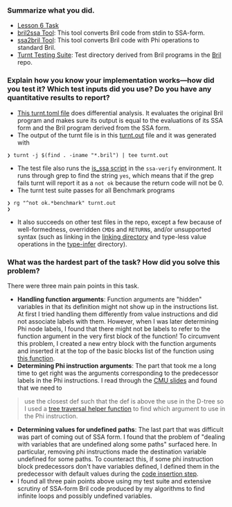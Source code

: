 ### Summarize what you did.

- [Lesson 6 Task](https://github.com/keikun555/CornellCS6120Task/tree/531f00914540ae01ada11a0791180b2115ab2728/lesson6)
- [bril2ssa Tool](https://github.com/keikun555/CornellCS6120Task/blob/531f00914540ae01ada11a0791180b2115ab2728/lesson6/bril2ssa.py): This tool converts Bril code from stdin to SSA-form.
- [ssa2bril Tool](https://github.com/keikun555/CornellCS6120Task/blob/531f00914540ae01ada11a0791180b2115ab2728/lesson6/ssa2bril.py): This tool converts Bril code with Phi operations to standard Bril.
- [Turnt Testing Suite](https://github.com/keikun555/CornellCS6120Task/tree/531f00914540ae01ada11a0791180b2115ab2728/lesson6/test): Test directory derived from Bril programs in the [Bril](https://github.com/sampsyo/bril) repo.


### Explain how you know your implementation works—how did you test it? Which test inputs did you use? Do you have any quantitative results to report?
- [This turnt.toml file](https://github.com/keikun555/CornellCS6120Task/blob/531f00914540ae01ada11a0791180b2115ab2728/lesson6/test/turnt.toml) does differential analysis. It evaluates the original Bril program and makes sure its output is equal to the evaluations of its SSA form and the Bril program derived from the SSA form.
- The output of the turnt file is in this [turnt.out](https://github.com/keikun555/CornellCS6120Task/blob/531f00914540ae01ada11a0791180b2115ab2728/lesson6/test/turnt.out) file and it was generated with
```
❯ turnt -j $(find . -iname "*.bril") | tee turnt.out
```
- The test file also runs the [is_ssa script](https://github.com/sampsyo/bril/blob/main/examples/is_ssa.py) in the `ssa-verify` environment. It runs through grep to find the string `yes`, which means that if the grep fails turnt will report it as a `not ok` because the return code will not be 0.
- The turnt test suite passes for all Benchmark programs
```
❯ rg "^not ok.*benchmark" turnt.out
❯
```
- It also succeeds on other test files in the repo, except a few because of well-formedness, overridden `CMD`s and `RETURN`s,  and/or unsupported syntax (such as linking in the [linking directory](https://github.com/sampsyo/bril/tree/main/test/linking) and type-less value operations in the [type-infer](https://github.com/sampsyo/bril/tree/main/type-infer) directory).

### What was the hardest part of the task? How did you solve this problem?
There were three main pain points in this task.
- **Handling function arguments**: Function arguments are "hidden" variables in that its definition might not show up in the instructions list. At first I tried handling them differently from value instructions and did not associate labels with them. However, when I was later determining Phi node labels, I found that there might not be labels to refer to the function argument in the very first block of the function! To circumvent this problem, I created a new entry block with the function arguments and inserted it at the top of the basic blocks list of the function using [this function](https://github.com/keikun555/CornellCS6120Task/blob/531f00914540ae01ada11a0791180b2115ab2728/lesson6/bril2ssa.py#L60).
- **Determining Phi instruction arguments**: The part that took me a long time to get right was the arguments corresponding to the predecessor labels in the Phi instructions. I read through the [CMU slides](http://www.cs.cmu.edu/afs/cs/academic/class/15745-s12/public/lectures/L13-SSA-Concepts-1up.pdf) and found that we need to 
> use the closest def such that the def is above the use in the D-tree
so I used a [tree traversal helper function](https://github.com/keikun555/CornellCS6120Task/blob/531f00914540ae01ada11a0791180b2115ab2728/lesson6/bril2ssa.py#L196) to find which argument to use in the Phi instruction.
- **Determining values for undefined paths**: The last part that was difficult was part of coming out of SSA form. I found that the problem of "dealing with variables that are undefined along some paths" surfaced here. In particular, removing phi instructions made the destination variable undefined for some paths. To counteract this, if some phi instruction block predecessors don't have variables defined, I defined them in the predecessor with default values during the [code insertion step](https://github.com/keikun555/CornellCS6120Task/blob/531f00914540ae01ada11a0791180b2115ab2728/lesson6/ssa2bril.py#L81).
- I found all three pain points above using my test suite and extensive scrutiny of SSA-form Bril code produced by my algorithms to find infinite loops and possibly undefined variables.
